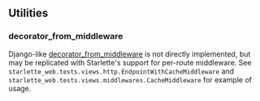 ## Utilities

### decorator_from_middleware

Django-like [decorator_from_middleware](https://docs.djangoproject.com/en/5.0/ref/utils/#module-django.utils.decorators)
is not directly implemented, but may be replicated with Starlette's support for per-route middleware. See 
`starlette_web.tests.views.http.EndpointWithCacheMiddleware` and 
`starlette_web.tests.views.middlewares.CacheMiddleware` for example of usage.
